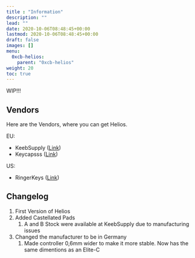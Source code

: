 ```yaml
---
title : "Information"
description: ""
lead: ""
date: 2020-10-06T08:48:45+00:00
lastmod: 2020-10-06T08:48:45+00:00
draft: false
images: []
menu:
  0xcb-helios:
    parent: "0xcb-helios"
weight: 20
toc: true
---
```


WIP!!!

## Vendors

Here are the Vendors, where you can get Helios.

EU:

- KeebSupply ([Link](https://keeb.supply/products/0xcb-helios-cst))
- Keycapsss ([Link](https://keycapsss.com/keyboard-parts/mcu-controller/257/0xcb-helios-pro-micro/elite-c-compatible-microcontroller-with-rp2040))

US:
- RingerKeys ([Link](https://ringerkeys.com/products/0xcb-helios))

## Changelog

1. First Version of Helios
2. Added Castellated Pads
   1. A and B Stock were available at KeebSupply due to manufacturing issues
3. Changed the manufacturer to be in Germany
   1. Made controller 0,6mm wider to make it more stable. Now has the same dimentions as an Elite-C